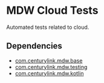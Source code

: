# MDW Cloud Tests
Automated tests related to cloud.

## Dependencies
  - [com.centurylink.mdw.base](https://github.com/CenturyLinkCloud/mdw/blob/master/mdw-workflow/assets/com/centurylink/mdw/base/readme.md)
  - [com.centurylink.mdw.testing](https://github.com/CenturyLinkCloud/mdw/blob/master/mdw-workflow/assets/com/centurylink/mdw/testing/readme.md)
  - [com.centurylink.mdw.kotlin](https://github.com/CenturyLinkCloud/mdw/blob/master/mdw-workflow/assets/com/centurylink/mdw/kotlin/readme.md)

